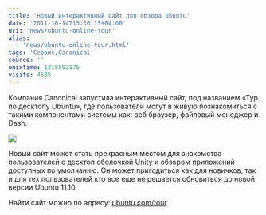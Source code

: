 ```yaml
---
title: 'Новый интерактивный сайт для обзора Ubuntu'
date: '2011-10-14T15:36:15+04:00'
uri: 'news/ubuntu-online-tour'
alias: 
  - 'news/ubuntu-online-tour.html'
tags: 'Сервис,Canonical'
source: ''
unixtime: 1318592175
visits: 4585
---
```

Компания Canonical запустила интерактивный сайт, под названием «Тур по десктопу Ubuntu», где пользователи могут в живую познакомиться с такими компонентами системы как: веб браузер, файловый менеджер и Dash.

[![](img/2011/10/14/15-00/ubuntu-online-tour-6243450612-o.jpg)](img/2011/10/14/15-00/ubuntu-online-tour-6243450612-o.jpg)

Новый сайт может стать прекрасным местом для знакомства пользователей с десктоп оболочкой Unity и обзором приложений доступных по умолчанию. Он может пригодиться как для новичков, так и для тех пользователей кто все еще не решается обновиться до новой версии Ubuntu 11.10.

Найти сайт можно по адресу: [ubuntu.com/tour](http://www.ubuntu.com/tour/)
